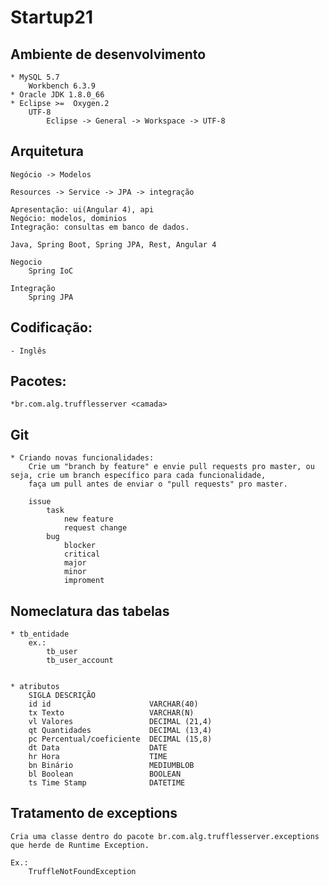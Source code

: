 # Startup21

## Ambiente de desenvolvimento

	* MySQL 5.7
		Workbench 6.3.9
	* Oracle JDK 1.8.0_66
	* Eclipse >=  Oxygen.2
		UTF-8
			Eclipse -> General -> Workspace -> UTF-8

## Arquitetura

	Negócio -> Modelos
	
	Resources -> Service -> JPA -> integração
	
	Apresentação: ui(Angular 4), api
	Negócio: modelos, dominios
	Integração: consultas em banco de dados.

	Java, Spring Boot, Spring JPA, Rest, Angular 4
	
	Negocio
		Spring IoC
		
	Integração
		Spring JPA
		
	
## Codificação:
	
	- Inglês

## Pacotes:

	*br.com.alg.trufflesserver <camada>
	
## Git
	
	* Criando novas funcionalidades:
		Crie um "branch by feature" e envie pull requests pro master, ou seja, crie um branch específico para cada funcionalidade,
		faça um pull antes de enviar o "pull requests" pro master.
		
		issue
			task
				new feature
				request change
			bug
				blocker
				critical
				major
				minor
				improment
				
## Nomeclatura das tabelas
	
	* tb_entidade
		ex.:
			tb_user
			tb_user_account
			
		
	* atributos
		SIGLA DESCRIÇÃO
		id id                      VARCHAR(40)
		tx Texto                   VARCHAR(N)
		vl Valores                 DECIMAL (21,4)
		qt Quantidades             DECIMAL (13,4)
		pc Percentual/coeficiente  DECIMAL (15,8)
		dt Data                    DATE
		hr Hora                    TIME
		bn Binário                 MEDIUMBLOB
		bl Boolean                 BOOLEAN
		ts Time Stamp              DATETIME
		
## Tratamento de exceptions

	Cria uma classe dentro do pacote br.com.alg.trufflesserver.exceptions que herde de Runtime Exception.
	 	
	Ex.:
		TruffleNotFoundException
		